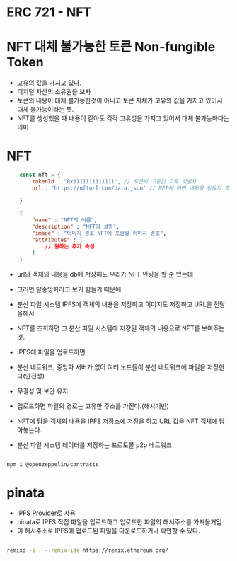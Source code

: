 # ERC 721 - NFT

# NFT 대체 불가능한 토큰 Non-fungible Token
- 고유의 값을 가지고 있다.
- 디지털 자산의 소유권을 보자
- 토큰의 내용이 대체 불가능한것이 아니고 토큰 자체가 고유의 값을 가지고 있어서 대체 불가능이라는 뜻.
- NFT를 생성했을 때 내용이 같아도 각각 고유성을 가지고 있어서 대체 불가능하다는 의미

# NFT

```javascript
    const nft = {
        tokenId : "0x1111111111111", // 토큰의 고유값 고유 식별자
        url : "https://nfturl.com/data.json" // NFT에 어떤 내용을 담을지 객체 경로

    }
```

```json
    {
        "name" : "NFT의 이름",
        "description" : "NFT의 설명",
        "image" : "이미지 경로 NFT에 포함할 이미지 경로",
        "attributes" : [
            // 원하는 추가 속성
        ]
    }
```

- url의 객체의 내용을 db에 저장해도 우리가 NFT 민팅을 할 순 있는데
- 그러면 탈중앙화라고 보기 힘들기 때문에
- 분산 파일 시스템 IPFS에 객체의 내용을 저장하고 이미지도 저장하고 URL을 전달을해서
- NFT를 조회하면 그 분산 파일 시스템에 저장된 객체의 내용으로 NFT를 보여주는것.

- IPFS에 파일을 업로드하면
- 분산 네트워크, 중앙화 서버가 없이 여러 노드들이 분산 네트워크에 파일을 저장한다(안전성)

- 무결성 및 보안 유지
- 업로드하면 파일의 경로는 고유한 주소를 가진다.(해시기반)
- NFT에 담을 객체의 내용을 IPFS 저장소에 저장을 하고 URL 값을 NFT 객체에 담아놓는다.
- 분산 파일 시스템 데이터를 저장하는 프로토콜 p2p 네트워크

```sh

npm i @openzeppelin/contracts

```
# pinata 
- IPFS Provider로 사용
- pinata로 IPFS 직접 파일을 업로드하고 업로드한 파일의 해시주소를 가져올거임.
- 이 해시주소로 IPFS에 업로드된 파일을 다운로드하거나 확인할 수 있다.

```sh

remixd -s . --remix-ide https://remix.ethereum.org/
```